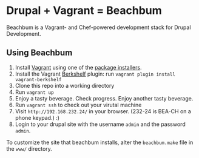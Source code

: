 # Drupal + Vagrant = Beachbum

Beachbum is a Vagrant- and Chef-powered development stack for Drupal Development.

## Using Beachbum

1. Install [Vagrant](http://www.vagrantup.com/) using one of the [package installers](http://downloads.vagrantup.com/).
2. Install the Vagrant [Berkshelf](http://berkshelf.com/) plugin: run `vagrant plugin install vagrant-berkshelf`
3. Clone this repo into a working directory
4. Run `vagrant up`
5. Enjoy a tasty beverage. Check progress. Enjoy another tasty beverage.
6. Run `vagrant ssh` to check out your virutal machine
7. Visit `http://192.168.232.24/` in your browser. (232-24 is BEA-CH on a phone keypad.) :)
8. Login to your drupal site with the username `admin` and the password `admin`.

To customize the site that beachbum installs, alter the `beachbum.make` file in the `www/` directory.